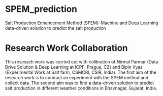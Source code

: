 # SPEM_prediction
Salt Production Enhancement Method (SPEM): Machine and Deep Learning data-driven solution to predict the salt production

# Research Work Collaboration
This resesach work was carried out with collbration of Nirmal Parmar (Data Drive Solution & Deep Learning at ICPF, Prague, CZ) and Bipin Vyas (Experimental Work at Salt farm, CSMCRI, CSIR, India).
The first aim of the research work is to conduct an experiment with the SPEM method and collect data. The second aim was to find a data-driven solution to predict salt production in different weather conditions in Bhavnagar, Gujarat, India.

